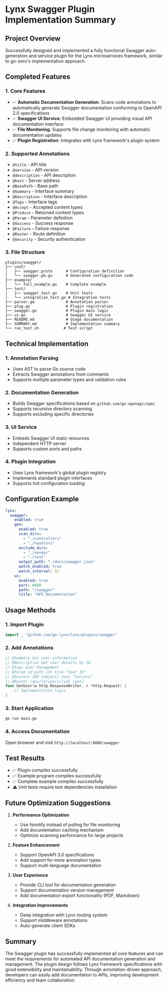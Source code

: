 # Lynx Swagger Plugin Implementation Summary

## Project Overview
Successfully designed and implemented a fully functional Swagger auto-generation and service plugin for the Lynx microservices framework, similar to go-zero's implementation approach.

## Completed Features

### 1. Core Features
- ✅ **Automatic Documentation Generation**: Scans code annotations to automatically generate Swagger documentation conforming to OpenAPI 2.0 specifications
- ✅ **Swagger UI Service**: Embedded Swagger UI providing visual API documentation interface
- ✅ **File Monitoring**: Supports file change monitoring with automatic documentation updates
- ✅ **Plugin Registration**: Integrates with Lynx framework's plugin system

### 2. Supported Annotations
- `@title` - API title
- `@version` - API version
- `@description` - API description
- `@host` - Server address
- `@BasePath` - Base path
- `@Summary` - Interface summary
- `@Description` - Interface description
- `@Tags` - Interface tags
- `@Accept` - Accepted content types
- `@Produce` - Returned content types
- `@Param` - Parameter definition
- `@Success` - Success response
- `@Failure` - Failure response
- `@Router` - Route definition
- `@Security` - Security authentication

### 3. File Structure
```
plugins/swagger/
├── conf/
│   ├── swagger.proto      # Configuration definition
│   └── swagger.pb.go      # Generated configuration code
├── example/
│   └── full_example.go    # Complete example
├── test/
│   ├── swagger_test.go    # Unit tests
│   └── integration_test.go # Integration tests
├── parser.go              # Annotation parser
├── plug.go                # Plugin registration
├── swagger.go             # Plugin main logic
├── ui.go                  # Swagger UI service
├── README.md              # Usage documentation
├── SUMMARY.md             # Implementation summary
└── run_test.sh           # Test script
```

## Technical Implementation

### 1. Annotation Parsing
- Uses AST to parse Go source code
- Extracts Swagger annotations from comments
- Supports multiple parameter types and validation rules

### 2. Documentation Generation
- Builds Swagger specifications based on `github.com/go-openapi/spec`
- Supports recursive directory scanning
- Supports excluding specific directories

### 3. UI Service
- Embeds Swagger UI static resources
- Independent HTTP server
- Supports custom ports and paths

### 4. Plugin Integration
- Uses Lynx framework's global plugin registry
- Implements standard plugin interfaces
- Supports hot configuration loading

## Configuration Example
```yaml
lynx:
  swagger:
    enabled: true
    gen:
      enabled: true
      scan_dirs:
        - "./controllers"
        - "./handlers"
      exclude_dirs:
        - "./vendor"
        - "./test"
      output_path: "./docs/swagger.json"
      watch_enabled: true
      watch_interval: 5s
    ui:
      enabled: true
      port: 8080
      path: "/swagger"
      title: "API Documentation"
```

## Usage Methods

### 1. Import Plugin
```go
import _ "github.com/go-lynx/lynx/plugins/swagger"
```

### 2. Add Annotations
```go
// @Summary Get user information
// @Description Get user details by ID
// @Tags User Management
// @Param id path int true "User ID"
// @Success 200 {object} User "Success"
// @Router /api/v1/users/{id} [get]
func GetUser(w http.ResponseWriter, r *http.Request) {
    // Implementation logic
}
```

### 3. Start Application
```bash
go run main.go
```

### 4. Access Documentation
Open browser and visit `http://localhost:8080/swagger`

## Test Results
- ✅ Plugin compiles successfully
- ✅ Example program compiles successfully
- ✅ Complete example compiles successfully
- ⚠️ Unit tests require test dependencies installation

## Future Optimization Suggestions

1. **Performance Optimization**
   - Use fsnotify instead of polling for file monitoring
   - Add documentation caching mechanism
   - Optimize scanning performance for large projects

2. **Feature Enhancement**
   - Support OpenAPI 3.0 specifications
   - Add support for more annotation types
   - Support multi-language documentation

3. **User Experience**
   - Provide CLI tool for documentation generation
   - Support documentation version management
   - Add documentation export functionality (PDF, Markdown)

4. **Integration Improvements**
   - Deep integration with Lynx routing system
   - Support middleware annotations
   - Auto-generate client SDKs

## Summary
The Swagger plugin has successfully implemented all core features and can meet the requirements for automated API documentation generation and management. The plugin design follows Lynx framework specifications with good extensibility and maintainability. Through annotation-driven approach, developers can easily add documentation to APIs, improving development efficiency and team collaboration.
